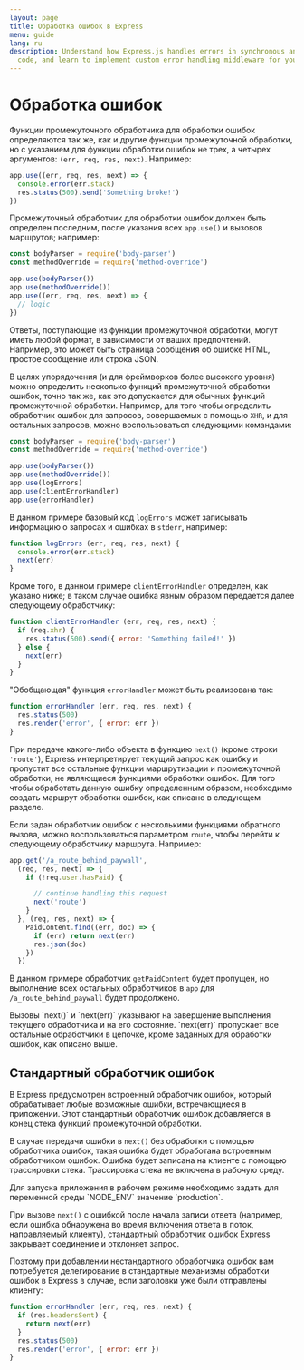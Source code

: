 ```yaml
---
layout: page
title: Обработка ошибок в Express
menu: guide
lang: ru
description: Understand how Express.js handles errors in synchronous and asynchronous
  code, and learn to implement custom error handling middleware for your applications.
---
```


# Обработка ошибок

Функции промежуточного обработчика для обработки ошибок определяются так же, как и другие функции промежуточной обработки, но с указанием для функции обработки ошибок не трех, а четырех аргументов: `(err, req, res, next)`. Например:

```js
app.use((err, req, res, next) => {
  console.error(err.stack)
  res.status(500).send('Something broke!')
})
```

Промежуточный обработчик для обработки ошибок должен быть определен последним, после указания всех `app.use()` и вызовов маршрутов; например:

```js
const bodyParser = require('body-parser')
const methodOverride = require('method-override')

app.use(bodyParser())
app.use(methodOverride())
app.use((err, req, res, next) => {
  // logic
})
```

Ответы, поступающие из функции промежуточной обработки, могут иметь любой формат, в зависимости от ваших предпочтений. Например, это может быть страница сообщения об ошибке HTML, простое сообщение или строка JSON.

В целях упорядочения (и для фреймворков более высокого уровня) можно определить несколько функций промежуточной обработки ошибок, точно так же, как это допускается для обычных функций промежуточной обработки. Например, для того чтобы определить обработчик ошибок для запросов, совершаемых с помощью `XHR`, и для остальных запросов, можно воспользоваться следующими командами:

```js
const bodyParser = require('body-parser')
const methodOverride = require('method-override')

app.use(bodyParser())
app.use(methodOverride())
app.use(logErrors)
app.use(clientErrorHandler)
app.use(errorHandler)
```

В данном примере базовый код `logErrors` может записывать информацию о запросах и ошибках в `stderr`, например:

```js
function logErrors (err, req, res, next) {
  console.error(err.stack)
  next(err)
}
```

Кроме того, в данном примере `clientErrorHandler` определен, как указано ниже; в таком случае ошибка явным образом передается далее следующему обработчику:

```js
function clientErrorHandler (err, req, res, next) {
  if (req.xhr) {
    res.status(500).send({ error: 'Something failed!' })
  } else {
    next(err)
  }
}
```
"Обобщающая" функция `errorHandler` может быть реализована так:

```js
function errorHandler (err, req, res, next) {
  res.status(500)
  res.render('error', { error: err })
}
```

При передаче какого-либо объекта в функцию `next()` (кроме строки `'route'`), Express интерпретирует текущий запрос как ошибку и пропустит все остальные функции маршрутизации и промежуточной обработки, не являющиеся функциями обработки ошибок. Для того чтобы обработать данную ошибку определенным образом, необходимо создать маршрут обработки ошибок, как описано в следующем разделе.

Если задан обработчик ошибок с несколькими функциями обратного вызова, можно воспользоваться параметром `route`, чтобы перейти к следующему обработчику маршрута.  Например:

```js
app.get('/a_route_behind_paywall',
  (req, res, next) => {
    if (!req.user.hasPaid) {

      // continue handling this request
      next('route')
    }
  }, (req, res, next) => {
    PaidContent.find((err, doc) => {
      if (err) return next(err)
      res.json(doc)
    })
  })
```
В данном примере обработчик `getPaidContent` будет пропущен, но выполнение всех остальных обработчиков в `app` для  `/a_route_behind_paywall` будет продолжено.

<div class="doc-box doc-info" markdown="1">
Вызовы `next()` и `next(err)` указывают на завершение выполнения текущего обработчика и на его состояние.  `next(err)` пропускает все остальные обработчики в цепочке, кроме заданных для обработки ошибок, как описано выше.
</div>

## Стандартный обработчик ошибок

В Express предусмотрен встроенный обработчик ошибок, который обрабатывает любые возможные ошибки, встречающиеся в приложении. Этот стандартный обработчик ошибок добавляется в конец стека функций промежуточной обработки.

В случае передачи ошибки в `next()` без обработки с помощью обработчика ошибок, такая ошибка будет обработана встроенным обработчиком ошибок. Ошибка будет записана на клиенте с помощью трассировки стека. Трассировка стека не включена в рабочую среду.

<div class="doc-box doc-info" markdown="1">
Для запуска приложения в рабочем режиме необходимо задать для переменной среды `NODE_ENV` значение `production`.
</div>

При вызове `next()` с ошибкой после начала записи ответа
(например, если ошибка обнаружена во время включения ответа в поток, направляемый клиенту), стандартный обработчик ошибок Express закрывает соединение и отклоняет запрос.

Поэтому при добавлении нестандартного обработчика ошибок вам потребуется делегирование в стандартные
механизмы обработки ошибок в Express в случае, если заголовки уже были отправлены клиенту:

```js
function errorHandler (err, req, res, next) {
  if (res.headersSent) {
    return next(err)
  }
  res.status(500)
  res.render('error', { error: err })
}
```
